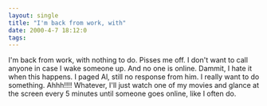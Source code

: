```yaml
---
layout: single
title: "I'm back from work, with"
date: 2000-4-7 18:12:0
tags: 
---
```


I'm back from work, with nothing to do. Pisses me off. I don't want to call anyone in case I wake someone up. And no one is online. Dammit, I hate it when this happens. I paged Al, still no response from him. I really want to do something. Ahhh!!!! Whatever, I'll just watch one of my movies and glance at the screen every 5 minutes until someone goes online, like I often do.

